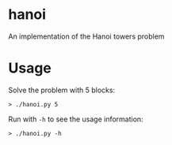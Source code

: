 # hanoi
An implementation of the Hanoi towers problem

# Usage

Solve the problem with 5 blocks:

```
> ./hanoi.py 5
```

Run with `-h` to see the usage information:

```
> ./hanoi.py -h
```

